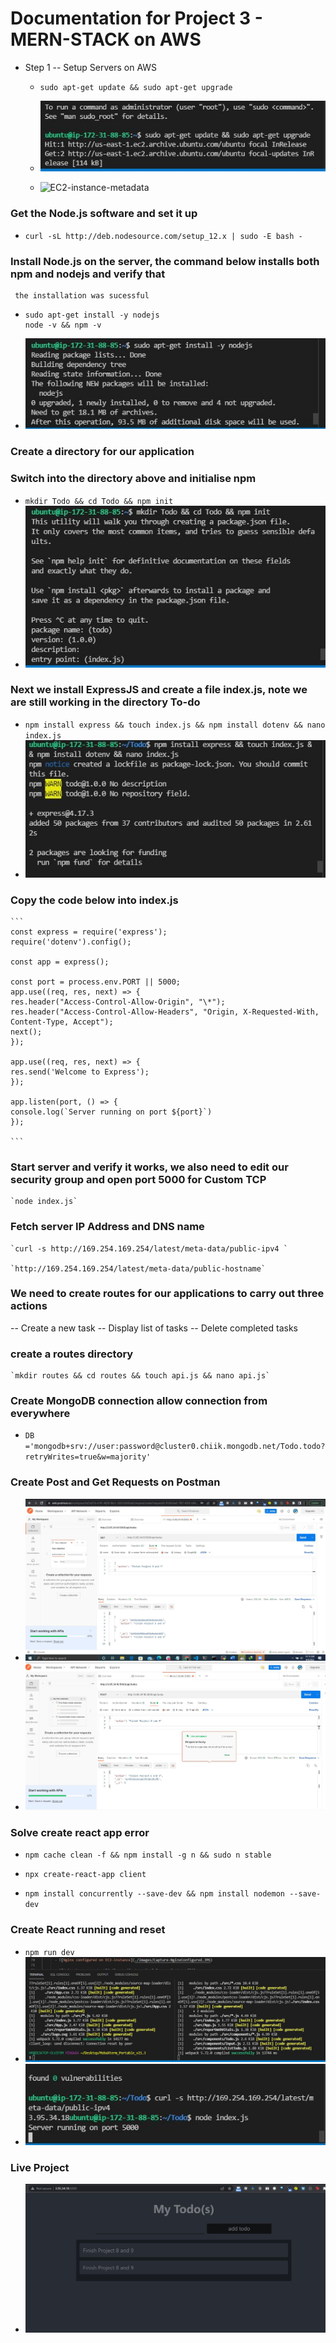 # Documentation for Project 3 - MERN-STACK on AWS
- Step 1 -- Setup Servers on AWS 
  
   - `sudo apt-get update && sudo apt-get upgrade` 
   
   -  ![Connecting to the EC2-instance](./images/Capture-Connect-EC2-Instance.JPG)
  
   -  ![EC2-instance-metadata](./images/Capture-EC2-metadata-IPAddress.JPG)
### Get the Node.js software and set it up 
   - `curl -sL http://deb.nodesource.com/setup_12.x | sudo -E bash -`
### Install Node.js on the server, the command below installs both npm and nodejs and verify that
     the installation was sucessful
   - ```
     sudo apt-get install -y nodejs
     node -v && npm -v 
     ```
   - ![Install Nodejs](./images/Capture-Install-Nodejs-2.JPG)
### Create a directory for our application
### Switch into the directory above and initialise npm
   - `mkdir Todo && cd Todo && npm init`
   - ![Install NPM](./images/Capture-InitialiseNPM.JPG)

### Next we install ExpressJS and create a file index.js, note we are still working in the directory To-do 
   - `npm install express && touch index.js && npm install dotenv && nano index.js`
   - ![Install Express.JS](./images/Capture-Install-Express-Dotenv.JPG)
### Copy the code below into index.js 

    ```
    const express = require('express');
    require('dotenv').config();

    const app = express();

    const port = process.env.PORT || 5000;
    app.use((req, res, next) => {
    res.header("Access-Control-Allow-Origin", "\*");
    res.header("Access-Control-Allow-Headers", "Origin, X-Requested-With, Content-Type, Accept");
    next();
    });

    app.use((req, res, next) => {
    res.send('Welcome to Express');
    });

    app.listen(port, () => {
    console.log(`Server running on port ${port}`)
    });

    ```
### Start server and verify it works, we also need to edit our security group and open port 5000 for Custom TCP

    `node index.js`

### Fetch server IP Address and DNS name
    `curl -s http://169.254.169.254/latest/meta-data/public-ipv4 `

    `http://169.254.169.254/latest/meta-data/public-hostname`

### We need to create routes for our applications to carry out three actions
  -- Create a new task
  -- Display list of tasks 
  -- Delete completed tasks 
### create a routes directory

    `mkdir routes && cd routes && touch api.js && nano api.js`

### Create MongoDB connection allow connection from everywhere

   - `DB ='mongodb+srv://user:password@cluster0.chiik.mongodb.net/Todo.todo?retryWrites=true&w=majority'`
### Create Post and Get Requests on Postman
   - ![Postman Get Request](./images/Capture-GetRequest.JPG)
   - ![Postman Post Request](./images/Capture-PostRequest.JPG)  

### Solve create react app error
   - `npm cache clean -f && npm install -g n && sudo n stable`

   - `npx create-react-app client`

   - `npm install concurrently --save-dev && npm install nodemon --save-dev`
### Create React running and reset
   - `npm run dev`
   - ![REACT running](./images/Capture-Reactrunningandreset.JPG)
   - ![Server running](./images/Capture-Server-Running.JPG)  
### Live Project
   - ![Server running](./images/Capture-LiveProject.JPG) 